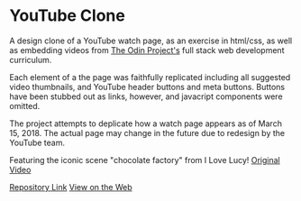 # YouTube Clone

A design clone of a YouTube watch page, as an exercise in html/css, as well as
embedding videos from [The Odin Project's](https://www.theodinproject.com/courses/html5-and-css3/lessons/embedding-images-and-video?ref=lnav) full stack web development curriculum.

Each element of a the page was faithfully replicated including all suggested video 
thumbnails, and YouTube header buttons and meta buttons.  Buttons have been 
stubbed out as links, however, and javacript components were omitted.  

The project attempts to deplicate how a watch page appears as of March 15, 2018.  The actual
page may change in the future due to redesign by the YouTube team. 

Featuring the iconic scene "chocolate factory" from I Love Lucy!
[Original Video](https://www.youtube.com/watch?v=8NPzLBSBzPI)

[Repository Link]()
[View on the Web]()


